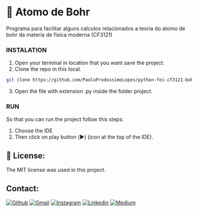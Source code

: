 # 🐍 Atomo de Bohr 
Programa para facilitar alguns calculos relacionados a teoria do atomo de bohr da materia de fisica moderna (CF3121)

### INSTALATION
1. Open your terminal in location that you want save the project.
2. Clone the repo in this local.
```sh
git clone https://github.com/PaoloProdossimoLopes/python-fei-cf3121-bohr-attom-quantization-equations.git
```
3. Open the file with extension .py inside the folder project.
   
### RUN
So that you can run the project follow this steps:
1. Choose the IDE
2. Then click on play button (▶︎) (icon at the top of the IDE).


## 📃 License:
The MIT license was used in this project.

## Contact:
[![Github](https://img.shields.io/badge/GitHub-black?style=for-the-badge&logo=github&logoColor=white)](https://github.com/PaoloProdossimoLopes)
[![Gmail](https://img.shields.io/badge/Gmail-black?style=for-the-badge&logo=gmail&logoColor=white)](mailto:paolo.prodossimo.lopes@gmail.com)
[![Instagram](https://img.shields.io/badge/Instagram-black?style=for-the-badge&logo=instagram&logoColor=white)](https://www.instagram.com/ios.dev.br/)
[![Linkedin](https://img.shields.io/badge/LinkedIn-black?style=for-the-badge&logo=linkedin&logoColor=white)](https://www.linkedin.com/in/paoloprodossimolopes/)
[![Medium](https://img.shields.io/badge/Medium-black?style=for-the-badge&logo=medium&logoColor=white)](https://medium.com/@pprodossimo)
